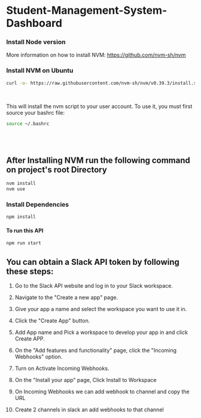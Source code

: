 # Student-Management-System-Dashboard


### Install Node version

More information on how to install NVM: https://github.com/nvm-sh/nvm

### Install NVM on Ubuntu

```bash
curl -o- https://raw.githubusercontent.com/nvm-sh/nvm/v0.39.3/install.sh | bash
```
<br> 

This will install the nvm script to your user account. To use it, you must first source your bashrc file:

```bash
source ~/.bashrc
```
<br>

<br>


## After Installing NVM run the following command on project's root Directory

```bash
nvm install
nvm use
```

### Install Dependencies

```bash
npm install
```

#### To run this API

```bash
npm run start
```

## You can obtain a Slack API token by following these steps:

1.  Go to the Slack API website and log in to your Slack workspace.

2.  Navigate to the "Create a new app" page.

3.  Give your app a name and select the workspace you want to use it in.

4.  Click the "Create App" button.

5. Add App name and Pick a workspace to develop your app in and click Create APP.

6. On the "Add features and functionality" page, click the "Incoming Webhooks" option.

7. Turn on Activate Incoming Webhooks. 

8. On the "Install your app" page, Click Install to Workspace

9. On Incoming Webhooks we can add webhook to channel and copy the URL

10. Create 2 channels in slack an add webhooks to that channel
